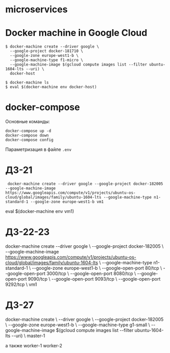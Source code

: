 # microservices

# Docker machine in Google Cloud

```
$ docker-machine create --driver google \
  --google-project docker-181710 \
  --google-zone europe-west1-b \
  --google-machine-type f1-micro \
  --google-machine-image $(gcloud compute images list --filter ubuntu-1604-lts --uri) \
  docker-host
```
```
$ docker-machine ls
$ eval $(docker-machine env docker-host)
```

# docker-compose

Основные команды:
```
docker-compose up -d
docker-compose down
docker-compose config
```
Параметризация в файле `.env`


# ДЗ-21
```
 docker-machine create --driver google --google-project docker-182005 --google-machine-image https://www.googleapis.com/compute/v1/projects/ubuntu-os-cloud/global/images/family/ubuntu-1604-lts --google-machine-type n1-standard-1 --google-zone europe-west1-b vm1
```
eval $(docker-machine env vm1)

# ДЗ-22-23
docker-machine create --driver google \\
    --google-project docker-182005 \\
    --google-machine-image https://www.googleapis.com/compute/v1/projects/ubuntu-os-cloud/global/images/family/ubuntu-1604-lts \\
    --google-machine-type n1-standard-1 \\
    --google-zone europe-west1-b \\
    --google-open-port 80/tcp \\
    --google-open-port 3000/tcp \\
    --google-open-port 8080/tcp \\
    --google-open-port 9090/tcp \\
    --google-open-port 9093/tcp \\
    --google-open-port 9292/tcp \\
    vm1

# ДЗ-27
docker-machine create \\
    --driver google \\
    --google-project docker-182005 \\
    --google-zone europe-west1-b \\
    --google-machine-type g1-small \\
    --google-machine-image $(gcloud compute images list --filter ubuntu-1604-lts --uri) \\
    master-1

а также worker-1 worker-2

